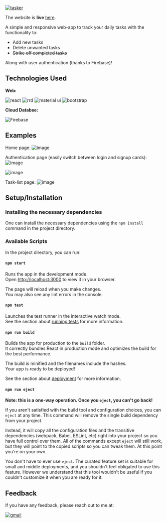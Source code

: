 [![tasker](https://user-images.githubusercontent.com/72291135/208051731-e1ef82d9-cb4e-4eae-a944-1dd866f290fb.png)](https://taskerweb.netlify.app/)

The website is **live** [here](https://tasker-data.web.app/).

A simple and responsive web-app to track your daily tasks with the functionality to:
- Add new tasks
- Delete unwanted tasks
- ~~Strike off completed tasks~~

Along with user authentication (thanks to Firebase)! 



## Technologies Used


**Web:** 

![react](https://img.shields.io/badge/React-20232A?style=for-the-badge&logo=react&logoColor=61DAFB) ![rrd](https://img.shields.io/badge/React_Router-CA4245?style=for-the-badge&logo=react-router&logoColor=white) ![material ui](https://img.shields.io/badge/Material%20UI-007FFF?style=for-the-badge&logo=mui&logoColor=white) ![bootstrap](https://img.shields.io/badge/Bootstrap-563D7C?style=for-the-badge&logo=bootstrap&logoColor=white)

**Cloud Databse:** 

![Firebase](https://img.shields.io/badge/firebase-ffca28?style=for-the-badge&logo=firebase&logoColor=black)

## Examples 

Home page:
![image](https://user-images.githubusercontent.com/72291135/229591380-16a2a190-e165-4a41-ab0d-f15f06382d36.png)

Authentication page (easily switch between login and signup cards):
![image](https://user-images.githubusercontent.com/72291135/229591543-59a8cc9b-e8ad-4d86-aabd-cc07756fb671.png)

![image](https://user-images.githubusercontent.com/72291135/229591710-18ee2ed7-4c81-467f-8f1f-0c6a4b7149dd.png)


Task-list page:
![image](https://user-images.githubusercontent.com/72291135/229592701-935a6563-7ad9-4331-91b0-7dd03de2bbf3.png)


## Setup/Installation

### Installing the necessary dependencies

One can install the necessary dependencies using the `npm install` command in the project directory.

### Available Scripts

In the project directory, you can run:

#### `npm start`

Runs the app in the development mode.\
Open [http://localhost:3000](http://localhost:3000) to view it in your browser.

The page will reload when you make changes.\
You may also see any lint errors in the console.

#### `npm test`

Launches the test runner in the interactive watch mode.\
See the section about [running tests](https://facebook.github.io/create-react-app/docs/running-tests) for more information.

#### `npm run build`

Builds the app for production to the `build` folder.\
It correctly bundles React in production mode and optimizes the build for the best performance.

The build is minified and the filenames include the hashes.\
Your app is ready to be deployed!

See the section about [deployment](https://facebook.github.io/create-react-app/docs/deployment) for more information.

#### `npm run eject`

**Note: this is a one-way operation. Once you `eject`, you can't go back!**

If you aren't satisfied with the build tool and configuration choices, you can `eject` at any time. This command will remove the single build dependency from your project.

Instead, it will copy all the configuration files and the transitive dependencies (webpack, Babel, ESLint, etc) right into your project so you have full control over them. All of the commands except `eject` will still work, but they will point to the copied scripts so you can tweak them. At this point you're on your own.

You don't have to ever use `eject`. The curated feature set is suitable for small and middle deployments, and you shouldn't feel obligated to use this feature. However we understand that this tool wouldn't be useful if you couldn't customize it when you are ready for it.


## Feedback

If you have any feedback, please reach out to me at:

[![gmail](https://img.shields.io/badge/Gmail-D14836?style=for-the-badge&logo=gmail&logoColor=white)](mailto:gondaliamanav@gmail.com)


